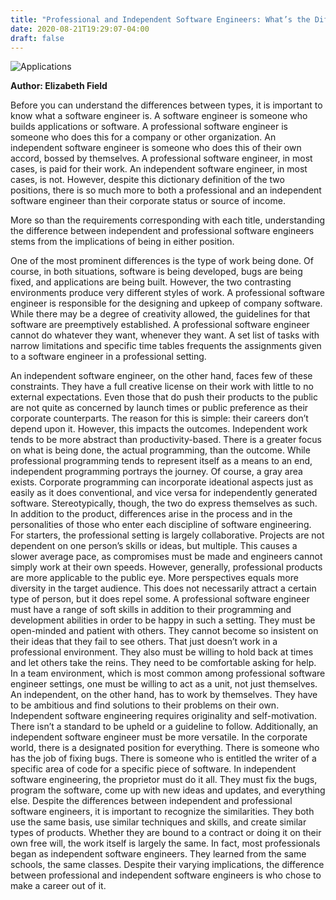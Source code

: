 ```yaml
---
title: "Professional and Independent Software Engineers: What’s the Difference?"
date: 2020-08-21T19:29:07-04:00
draft: false
---
```

![Applications](https://cdn.ortexo.com/swe-article.jpg)

**Author: Elizabeth Field**

Before you can understand the differences between types, it is important to know what a software engineer is. A software engineer is someone who builds applications or software. A professional software engineer is someone who does this for a company or other organization. An independent software engineer is someone who does this of their own accord, bossed by themselves. A professional software engineer, in most cases, is paid for their work. An independent software engineer, in most cases, is not. However, despite this dictionary definition of the two positions, there is so much more to both a professional and an independent software engineer than their corporate status or source of income.

More so than the requirements corresponding with each title, understanding the difference between independent and professional software engineers stems from the implications of being in either position.

One of the most prominent differences is the type of work being done. Of course, in both situations, software is being developed, bugs are being fixed, and applications are being built. However, the two contrasting environments produce very different styles of work. A professional software engineer is responsible for the designing and upkeep of company software. While there may be a degree of creativity allowed, the guidelines for that software are preemptively established. A professional software engineer cannot do whatever they want, whenever they want. A set list of tasks with narrow limitations and specific time tables frequents the assignments given to a software engineer in a professional setting.

An independent software engineer, on the other hand, faces few of these constraints. They have a full creative license on their work with little to no external expectations. Even those that do push their products to the public are not quite as concerned by launch times or public preference as their corporate counterparts. The reason for this is simple: their careers don’t depend upon it. However, this impacts the outcomes. Independent work tends to be more abstract than productivity-based. There is a greater focus on what is being done, the actual programming, than the outcome. While professional programming tends to represent itself as a means to an end, independent programming portrays the journey. Of course, a gray area exists. Corporate programming can incorporate ideational aspects just as easily as it does conventional, and vice versa for independently generated software. Stereotypically, though, the two do express themselves as such.
In addition to the product, differences arise in the process and in the personalities of those who enter each discipline of software engineering. For starters, the professional setting is largely collaborative. Projects are not dependent on one person’s skills or ideas, but multiple. This causes a slower average pace, as compromises must be made and engineers cannot simply work at their own speeds. However, generally, professional products are more applicable to the public eye. More perspectives equals more diversity in the target audience. This does not necessarily attract a certain type of person, but it does repel some. A professional software engineer must have a range of soft skills in addition to their programming and development abilities in order to be happy in such a setting. They must be open-minded and patient with others. They cannot become so insistent on their ideas that they fail to see others. That just doesn’t work in a professional environment. They also must be willing to hold back at times and let others take the reins. They need to be comfortable asking for help. In a team environment, which is most common among professional software engineer settings, one must be willing to act as a unit, not just themselves.
An independent, on the other hand, has to work by themselves. They have to be ambitious and find solutions to their problems on their own. Independent software engineering requires originality and self-motivation. There isn’t a standard to be upheld or a guideline to follow. Additionally, an independent software engineer must be more versatile. In the corporate world, there is a designated position for everything. There is someone who has the job of fixing bugs. There is someone who is entitled the writer of a specific area of code for a specific piece of software. In independent software engineering, the proprietor must do it all. They must fix the bugs, program the software, come up with new ideas and updates, and everything else.
Despite the differences between independent and professional software engineers, it is important to recognize the similarities. They both use the same basis, use similar techniques and skills, and create similar types of products. Whether they are bound to a contract or doing it on their own free will, the work itself is largely the same. In fact, most professionals began as independent software engineers. They learned from the same schools, the same classes. Despite their varying implications, the difference between professional and independent software engineers is who chose to make a career out of it.
